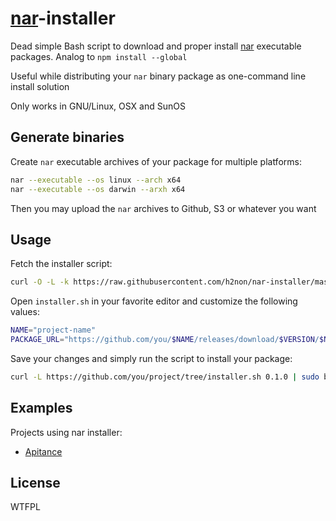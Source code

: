 # [nar](https://github.com/h2non/nar)-installer

Dead simple Bash script to download and proper install [nar](https://github.com/h2non/nar) executable packages.
Analog to `npm install --global`

Useful while distributing your `nar` binary package as one-command line install solution

Only works in GNU/Linux, OSX and SunOS

## Generate binaries

Create `nar` executable archives of your package for multiple platforms:
```bash
nar --executable --os linux --arch x64
nar --executable --os darwin --arxh x64
```

Then you may upload the `nar` archives to Github, S3 or whatever you want

## Usage

Fetch the installer script:
```bash
curl -O -L -k https://raw.githubusercontent.com/h2non/nar-installer/master/installer.sh
```

Open `installer.sh` in your favorite editor and customize the following values:
```bash
NAME="project-name"
PACKAGE_URL="https://github.com/you/$NAME/releases/download/$VERSION/$NAME-$VERSION"
```

Save your changes and simply run the script to install your package:
```bash
curl -L https://github.com/you/project/tree/installer.sh 0.1.0 | sudo bash
```

## Examples

Projects using nar installer:

- [Apitance](https://github.com/h2non/apitance)

## License

WTFPL
